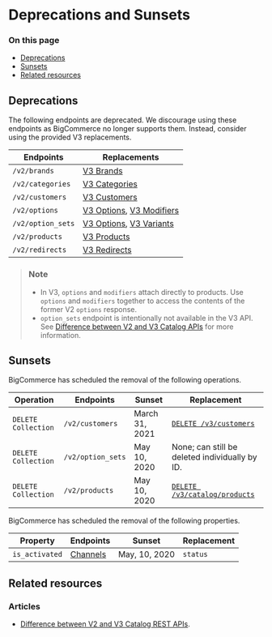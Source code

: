 # Deprecations and Sunsets

<div class="otp" id="no-index">

### On this page
- [Deprecations](#deprecations)
- [Sunsets](#sunsets)
- [Related resources](#related-resources)

</div>

## Deprecations

The following endpoints are deprecated. We discourage using these endpoints as BigCommerce no longer supports them. Instead, consider using the provided V3 replacements.

| Endpoints | Replacements |
|-|-|
|`/v2/brands`| [V3 Brands](https://developer.bigcommerce.com/api-reference/catalog/catalog-api/brands/getbrands)|
|`/v2/categories`| [V3 Categories](https://developer.bigcommerce.com/api-reference/catalog/catalog-api/category/getcategories)|
|`/v2/customers`| [V3 Customers](https://developer.bigcommerce.com/api-reference/customer-subscribers/v3-customers-api)|
|`/v2/options`| [V3 Options](https://developer.bigcommerce.com/api-reference/catalog/catalog-api/product-options), [V3 Modifiers](https://developer.bigcommerce.com/api-reference/catalog/catalog-api/product-modifiers) |
|`/v2/option_sets`|[V3 Options](https://developer.bigcommerce.com/api-reference/catalog/catalog-api/product-options), [V3 Variants](https://developer.bigcommerce.com/api-reference/catalog/catalog-api/product-variants)|
|`/v2/products `| [V3 Products](https://developer.bigcommerce.com/api-reference/catalog/catalog-api/products/getproducts)|
|`/v2/redirects`|[V3 Redirects](https://developer.bigcommerce.com/api-reference/storefront/redirects)|


<div class="HubBlock--callout">
<div class="CalloutBlock--info">
<div class="HubBlock-content">

> ### Note
> * In V3, `options` and `modifiers` attach directly to products. Use `options` and `modifiers` together to access the contents of the former V2 `options` response.
> * `option_sets` endpoint is intentionally not available in the V3 API. See [Difference between V2 and V3 Catalog APIs](https://developer.bigcommerce.com/api-docs/store-management/catalog/v2-vs-v3#difference-between-v2-and-v3-catalog-apis) for more information.

</div>
</div>
</div>

## Sunsets

BigCommerce has scheduled the removal of the following operations.

| Operation | Endpoints | Sunset | Replacement |
|-|-|-|-|
| `DELETE Collection` | `/v2/customers`| March 31, 2021| [`DELETE /v3/customers`](https://developer.bigcommerce.com/api-reference/store-management/customers-v3/customers/customersdelete)|
| `DELETE Collection` | `/v2/option_sets`| May 10, 2020| None; can still be deleted individually by ID.|
| `DELETE Collection` | `/v2/products`| May 10, 2020| [`DELETE /v3/catalog/products`](https://developer.bigcommerce.com/api-reference/store-management/catalog/products/deleteproducts)|

BigCommerce has scheduled the removal of the following properties.

| Property | Endpoints | Sunset | Replacement |
|-|-|-|-|
|`is_activated`| [Channels](https://developer.bigcommerce.com/api-reference/store-management/channels/channels/listchannels) | May, 10, 2020 | `status` |

## Related resources 

### Articles
* [Difference between V2 and V3 Catalog REST APIs](https://developer.bigcommerce.com/api-docs/store-management/catalog/v2-vs-v3).
